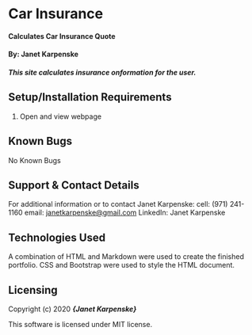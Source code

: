 # Car Insurance

#### Calculates Car Insurance Quote

#### By: Janet Karpenske

##### This site calculates insurance onformation for the user.

## Setup/Installation Requirements

1. Open and view webpage

## Known Bugs
No Known Bugs

## Support & Contact Details
For additional information or to contact Janet Karpenske:
cell: (971) 241-1160
email: janetkarpenske@gmail.com
LinkedIn: Janet Karpenske

## Technologies Used
A combination of HTML and Markdown were used to create the finished portfolio. CSS and Bootstrap were used to style the HTML document.

## Licensing
Copyright (c) 2020 **_{Janet Karpenske}_**

This software is licensed under MIT license.